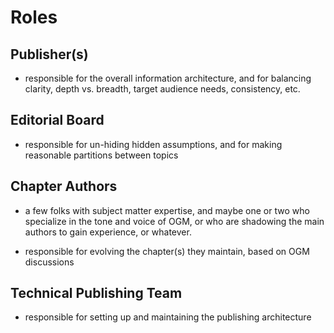 # Roles

## Publisher(s)

- responsible for the overall information architecture, and for balancing clarity, depth vs. breadth, target audience needs, consistency, etc.

## Editorial Board

- responsible for un-hiding hidden assumptions, and for making reasonable partitions between topics

## Chapter Authors

- a few folks with subject matter expertise, and maybe one or two who specialize in the tone and voice of OGM, or who are shadowing the main authors to gain experience, or whatever. 
* responsible for evolving the chapter(s) they maintain, based on OGM discussions

## Technical Publishing Team

- responsible for setting up and maintaining the publishing architecture
